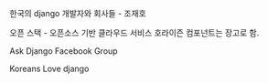 한국의 django 개발자와 회사들 - 조재호

오픈 스택 - 오픈소스 기반 클라우드 서비스 호라이즌 컴포넌트는 장고로 함.

Ask Django Facebook Group

Koreans Love django
